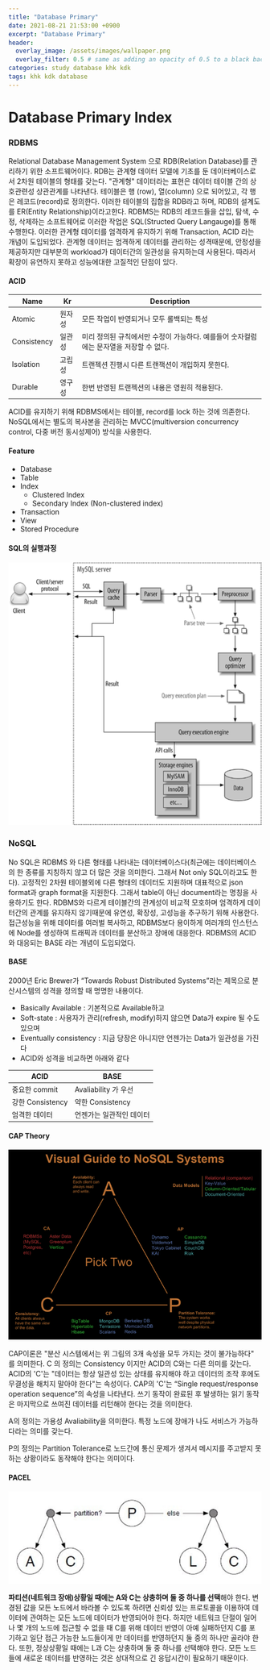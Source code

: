 ```yaml
---
title: "Database Primary"
date: 2021-08-21 21:53:00 +0900
excerpt: "Database Primary"
header:
  overlay_image: /assets/images/wallpaper.png
  overlay_filter: 0.5 # same as adding an opacity of 0.5 to a black background
categories: study database khk kdk
tags: khk kdk database
---
```

Database Primary Index
=============

### RDBMS
Relational Database Management System 으로 RDB(Relation Database)를 관리하기 위한 소프트웨어이다. RDB는 관계형 데이터 모델에 기초를 둔 데이터베이스로서 2차원 테이블의 형태를 갖는다.
"관계형" 데이터라는 표현은 데이터 테이블 간의 상호관련성 상관관계를 나타낸다. 테이블은 행 (row), 열(column) 으로 되어있고, 각 행은 레코드(record)로 정의한다. 이러한 테이블의 집합을 RDB라고 하며, RDB의 설계도를 ER(Entity Relationship)이라고한다.
RDBMS는 RDB의 레코드들을 삽입, 탐색, 수정, 삭제하는 소프트웨어로 이러한 작업은 SQL(Structed Query Langauge)를 통해 수행한다. 
이러한 관계형 데이터를 엄격하게 유지하기 위해 Transaction, ACID 라는 개념이 도입되었다. 
관계형 데이터는 엄격하게 데이터를 관리하는 성격때문에, 안정성을 제공하지만 대부분의 workload가 데이터간의 일관성을 유지하는데 사용된다.
따라서 확장이 유연하지 못하고 성능에대한 고질적인 단점이 있다.

#### ACID

| Name | Kr | Description |
| -----|------|------|
| Atomic | 원자성 | 모든 작업이 반영되거나 모두 롤백되는 특성 |
| Consistency | 일관성 | 미리 정의된 규칙에서만 수정이 가능하다. 예를들어 숫자컬럼에는 문자열을 저장할 수 없다. |
| Isolation | 고립성 | 트랜젝션 진행시 다른 트랜잭션이 개입하지 못한다. |
| Durable | 영구성 | 한번 반영된 트랜젝션의 내용은 영원히 적용된다. |

ACID를 유지하기 위해 RDBMS에서는 테이블, record를 lock 하는 것에 의존한다. NoSQL에서는 별도의 복사본을 관리하는 MVCC(multiversion concurrency control, 다중 버전 동시성제어) 방식을 사용한다.

#### Feature

- Database
- Table
- Index
  - Clustered Index
  - Secondary Index (Non-clustered index)
- Transaction
- View
- Stored Procedure

#### SQL의 실행과정

![Architecture](/assets/images/sql_excute.png)

### NoSQL
No SQL은  RDBMS 와 다른 형태를 나타내는 데이터베이스다(최근에는 데이터베이스의 한 종류를 지칭하지 않고 더 많은 것을 의미한다. 그래서 Not only SQL이라고도 한다).  고정적인 2차원 테이블외에 다른 형태의 데이터도 지원하며 대표적으로 json format과 graph format을 지원한다. 그래서 table이 아닌 document라는 명칭을 사용하기도 한다.
RDBMS와 다르게 테이블간의 관계성이 비교적 모호하며 엄격하게 데이터간의 관계를 유지하지 않기때문에 유연성, 확장성, 고성능을 추구하기 위해 사용한다.
접근성능을 위해 데이터를 여러벌 복사하고, RDBMS보다 용이하게 여러개의 인스턴스에 Node를 생성하여 트래픽과 데이터를 분산하고 장애에 대응한다.
RDBMS의 ACID와 대응되는 BASE 라는 개념이 도입되었다.

#### BASE

2000년 Eric Brewer가 “Towards Robust Distributed Systems”라는 제목으로 분산시스템의 성격을 정의할 때 명명한 내용이다.
- Basically Available : 기본적으로 Available하고
- Soft-state : 사용자가 관리(refresh, modify)하지 않으면 Data가 expire 될 수도 있으며
- Eventually consistency : 지금 당장은 아니지만 언젠가는 Data가 일관성을 가진다
- ACID와 성격을 비교하면 아래와 같다


| ACID | BASE  |
| -----|------|
| 중요한 commit | Avaliability 가 우선 |
| 강한 Consistency | 약한 Consistency |
| 엄격한 데이터 | 언젠가는 일관적인 데이터 |


#### CAP Theory

![Architecture](/assets/images/cap.png)

CAP이론은 "분산 시스템에서는 위 그림의 3개 속성을 모두 가지는 것이 불가능하다" 를 의미한다.
C 의 정의는 Consistency 이지만 ACID의 C와는 다른 의미를 갖는다.
ACID의 'C'는 "데이터는 항상 일관성 있는 상태를 유지해야 하고 데이터의 조작 후에도 무결성을 해치지 말아야 한다"는 속성이다.
CAP의 'C'는 “Single request/response operation sequence”의 속성을 나타낸다. 쓰기 동작이 완료된 후 발생하는 읽기 동작은 마지막으로 쓰여진 데이터를 리턴해야 한다는 것을 의미한다.

A의 정의는 가용성 Avaliability을 의미한다. 특정 노드에 장애가 나도 서비스가 가능하다라는 의미를 갖는다. 

P의 정의는 Partition Tolerance로 노드간에 통신 문제가 생겨서 메시지를 주고받지 못하는 상황이라도 동작해야 한다는 의미이다.

#### PACEL

![Architecture](/assets/images/truth-of-cap-theorem-pacelc.jpg)

**파티션(네트워크 장애)상황일 때에는 A와 C는 상충하며 둘 중 하나를 선택**해야 한다. 변경된 값을 모든 노드에서 바라볼 수 있도록 하려면 신뢰성 있는 프로토콜을 이용하여 데이터에 관여하는 모든 노드에 데이터가 반영되어야 한다. 하지만 네트워크 단절이 일어나 몇 개의 노드에 접근할 수 없을 때 C를 위해 데이터 반영이 아예 실패하던지 C를 포기하고 일단 접근 가능한 노드들이게 만 데이터를 반영하던지 둘 중의 하나만 골라야 한다. 또한, 정상상황일 때에는 L과 C는 상충하며 둘 중 하나를 선택해야 한다. 모든 노드들에 새로운 데이터를 반영하는 것은 상대적으로 긴 응답시간이 필요하기 때문이다.